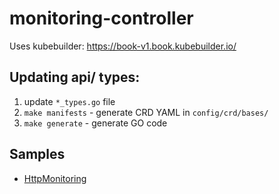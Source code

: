 # monitoring-controller

Uses kubebuilder: https://book-v1.book.kubebuilder.io/

## Updating api/ types:

1. update `*_types.go` file 
1. `make manifests` - generate CRD YAML in `config/crd/bases/`
1. `make generate` - generate GO code

## Samples

- [HttpMonitoring](config/samples/monitoring.raisingthefloor.org_v1alpha1_httpmonitor.yaml)